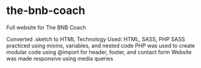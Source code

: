 # the-bnb-coach
Full website for The BNB Coach

Converted .sketch to HTML
Technology Used: HTML, SASS, PHP
SASS practiced using mixins, variables, and nested code
PHP was used to create modular code using @import for header, footer, and contact form
Website was made responsive using media queries
